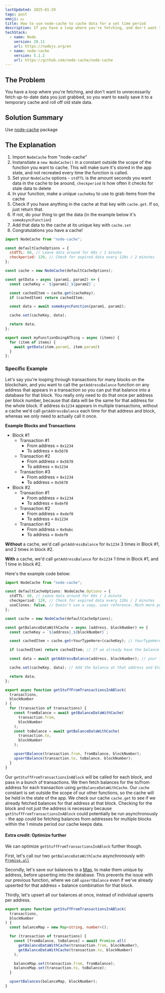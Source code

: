 ```yaml
---
lastUpdated: 2025-01-29
tags: post
emoji: 💵
title: How to use node-cache to cache data for a set time period
description: If you have a loop where you're fetching, and don't want to unnecessarily fetch up-to-date data you just grabbed, you can use node-cache to easily save it to a temporary cache and roll off old data.
techStack:
  - name: Node
    version: 20.11
    url: https://nodejs.org/en
  - name: node-cache
    version: 5.1.2
    url: https://github.com/node-cache/node-cache
---
```


## The Problem

You have a loop where you're fetching, and don't want to unnecessarily fetch up-to-date data you just grabbed, so you want to easily save it to a temporary cache and roll off old stale data.

## Solution Summary

Use [node-cache](https://github.com/node-cache/node-cache) package

## The Explanation

1. Import `NodeCache` from "node-cache"
2. Instanstiate a `new NodeCache()` in a constant outside the scope of the function you want to cache. This will make sure it's stored in the app state, and not recreated every time the function is called.
3. Set your `NodeCache` options - `stdTTL` is the amount seconds you want data in the cache to be around, `checkperiod` is how often it checks for stale data to delete
4. In your function, make a unique `cacheKey` to use to grab items from the cache
5. Check if you have anything in the cache at that key with `cache.get`. If so, just return that.
6. If not, do your thing to get the data (in the example below it's `someAsyncFunction`)
7. Add that data to the cache at its unique key with `cache.set`
8. Congratulations you have a cache!

```js
import NodeCache from "node-cache";

const defaultCacheOptions = {
  stdTTL: 60, // Leave data around for 60s / 1 minute
  checkperiod: 120, // Check for expired data every 120s / 2 minutes
};

const cache = new NodeCache(defaultCacheOptions);

const getData = async (param1, param2) => {
  const cacheKey = `${param1}_${param2}`;

  const cachedItem = cache.get(cacheKey);
  if (cachedItem) return cachedItem;

  const data = await someAsyncFunction(param1, param2);

  cache.set(cacheKey, data);

  return data;
};

export const myFunctionDoingAThing = async (items) {
  for (item of items) {
    await getData(item.param1, item.param2)
  }
};


```

### Specific Example

Let's say you're looping through transactions for many blocks on the blockchain, and you want to call the `getAddressBalance` function on any address that appears in a transaction so you can put that balance into a database for that block. You really only need to do that once per address per block number, because that data will be the same for that address for the whole block. If address `0x1234` appears in multiple transactions, without a cache we'd call `getAddressBalance` each time for that address and block, whereas we only need to actually call it once.

**Example Blocks and Transactions**

- Block #1
  - Transaction #1
    - From address = `0x1234`
    - To address = `0x5678`
  - Transaction #2
    - From address = `0x5678`
    - To address = `0x1234`
  - Transaction #3
    - From address = `0x1234`
    - To address = `0x5678`
- Block #2
  - Transaction #1
    - From address = `0x1234`
    - To address = `0xdef0`
  - Transaction #2
    - From address = `0xdef0`
    - To address = `0x1234`
  - Transaction #3
    - From address = `0x9abc`
    - To address = `0xdef0`

**Without** a cache, we'd call `getAddressBalance` for `0x1234` 3 times in Block #1, and 2 times in block #2.

**With** a cache, we'd call `getAddressBalance` for `0x1234` 1 time in Block #1, and 1 time in block #2.

Here's the example code below:

```ts
import NodeCache from "node-cache";

const defaultCacheOptions: NodeCache.Options = {
  stdTTL: 60, // Leave data around for 60s / 1 minute
  checkperiod: 120, // Check for expired data every 120s / 2 minutes
  useClones: false, // Doesn't use a copy, uses reference. Much more performant. Good if you're not mutating anything.
};

const cache = new NodeCache(defaultCacheOptions);

const getBalanceDataWithCache = async (address, blockNumber) => {
  const cacheKey = `${address}_${blockNumber}`;

  const cachedItem = cache.get<YourTypeHere>(cacheKey); // YourTypeHere is the type of the data in the cache

  if (cachedItem) return cachedItem; // If we already have the balance for that address in this block, we don't need it again

  const data = await getAddressBalance(address, blockNumber); // your function that gets the balance

  cache.set(cacheKey, data); // Add the balance at that address and block to the cache

  return data;
};

export async function getStuffFromTransactionsInABlock(
  transactions,
  blockNumber
) {
  for (transaction of transactions) {
    const fromBalance = await getBalanceDataWithCache(
      transaction.from,
      blockNumber
    );
    const toBalance = await getBalanceDataWithCache(
      transaction.to,
      blockNumber
    );

    upsertBalance(transaction.from, fromBalance, blockNumber);
    upsertBalance(transaction.to, toBalance, blockNumber);
  }
}
```

Our `getStuffFromTransactionsInABlock` will be called for each block, and pass in a bunch of transactions. We then fetch balances for the to/from address for each transaction using `getBalanceDataWithCache`. Our `cache` constant is set outside the scope of our other functions, so the cache will be held in the state of the app. We check our cache `cache.get` to see if we already fetched balances for that address at that block. Checking for the block and not just the address is necessary because `getStuffFromTransactionsInABlock` could potentially be run asynchronously - the app could be fetching balances from addresses for multiple blocks within the 1 minute period our cache keeps data.

#### Extra credit: Optimize further

We can optimize `getStuffFromTransactionsInABlock` further though.

First, let's call our two `getBalanceDataWithCache` asynchronously with [`Promise.all`](https://developer.mozilla.org/en-US/docs/Web/JavaScript/Reference/Global_Objects/Promise/all)

Secondly, let's save our balances to a [Map](https://developer.mozilla.org/en-US/docs/Web/JavaScript/Reference/Global_Objects/Map), to make them unique by address, before upserting into the database. This prevents the issue with our previous function, where we call `upsertBalance` even if we've already upserted for that address + balance combination for that block.

Thirdly, let's upsert all our balances at once, instead of individual upserts per address.

```ts
export async function getStuffFromTransactionsInABlock(
  transactions,
  blockNumber
) {
  const balanceMap = new Map<string, number>();

  for (transaction of transactions) {
    const [fromBalance, toBalance] = await Promise.all(
      getBalanceDataWithCache(transaction.from, blockNumber),
      getBalanceDataWithCache(transaction.to, blockNumber)
    );

    balanceMap.set(transaction.from, fromBalance);
    balanceMap.set(transaction.to, toBalance);
  }

  upsertBalances(balanceMap, blockNumber);
}
```
